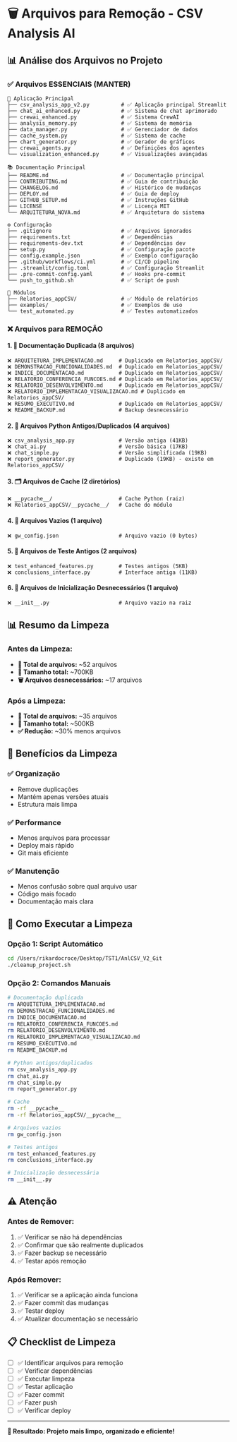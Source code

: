 # 🗑️ Arquivos para Remoção - CSV Analysis AI

## 📊 Análise dos Arquivos no Projeto

### ✅ **Arquivos ESSENCIAIS (MANTER)**
```
📱 Aplicação Principal
├── csv_analysis_app_v2.py          # ✅ Aplicação principal Streamlit
├── chat_ai_enhanced.py             # ✅ Sistema de chat aprimorado
├── crewai_enhanced.py              # ✅ Sistema CrewAI
├── analysis_memory.py              # ✅ Sistema de memória
├── data_manager.py                 # ✅ Gerenciador de dados
├── cache_system.py                 # ✅ Sistema de cache
├── chart_generator.py              # ✅ Gerador de gráficos
├── crewai_agents.py                # ✅ Definições dos agentes
└── visualization_enhanced.py       # ✅ Visualizações avançadas

📚 Documentação Principal
├── README.md                       # ✅ Documentação principal
├── CONTRIBUTING.md                 # ✅ Guia de contribuição
├── CHANGELOG.md                    # ✅ Histórico de mudanças
├── DEPLOY.md                       # ✅ Guia de deploy
├── GITHUB_SETUP.md                 # ✅ Instruções GitHub
├── LICENSE                         # ✅ Licença MIT
└── ARQUITETURA_NOVA.md             # ✅ Arquitetura do sistema

⚙️ Configuração
├── .gitignore                      # ✅ Arquivos ignorados
├── requirements.txt                # ✅ Dependências
├── requirements-dev.txt            # ✅ Dependências dev
├── setup.py                        # ✅ Configuração pacote
├── config.example.json             # ✅ Exemplo configuração
├── .github/workflows/ci.yml        # ✅ CI/CD pipeline
├── .streamlit/config.toml          # ✅ Configuração Streamlit
├── .pre-commit-config.yaml         # ✅ Hooks pre-commit
└── push_to_github.sh               # ✅ Script de push

📁 Módulos
├── Relatorios_appCSV/              # ✅ Módulo de relatórios
├── examples/                       # ✅ Exemplos de uso
└── test_automated.py               # ✅ Testes automatizados
```

### ❌ **Arquivos para REMOÇÃO**

#### 1. **📄 Documentação Duplicada (8 arquivos)**
```
❌ ARQUITETURA_IMPLEMENTACAO.md     # Duplicado em Relatorios_appCSV/
❌ DEMONSTRACAO_FUNCIONALIDADES.md  # Duplicado em Relatorios_appCSV/
❌ INDICE_DOCUMENTACAO.md           # Duplicado em Relatorios_appCSV/
❌ RELATORIO_CONFERENCIA_FUNCOES.md # Duplicado em Relatorios_appCSV/
❌ RELATORIO_DESENVOLVIMENTO.md     # Duplicado em Relatorios_appCSV/
❌ RELATORIO_IMPLEMENTACAO_VISUALIZACAO.md # Duplicado em Relatorios_appCSV/
❌ RESUMO_EXECUTIVO.md              # Duplicado em Relatorios_appCSV/
❌ README_BACKUP.md                 # Backup desnecessário
```

#### 2. **🐍 Arquivos Python Antigos/Duplicados (4 arquivos)**
```
❌ csv_analysis_app.py              # Versão antiga (41KB)
❌ chat_ai.py                       # Versão básica (17KB)
❌ chat_simple.py                   # Versão simplificada (19KB)
❌ report_generator.py              # Duplicado (19KB) - existe em Relatorios_appCSV/
```

#### 3. **🗂️ Arquivos de Cache (2 diretórios)**
```
❌ __pycache__/                     # Cache Python (raiz)
❌ Relatorios_appCSV/__pycache__/   # Cache do módulo
```

#### 4. **📄 Arquivos Vazios (1 arquivo)**
```
❌ gw_config.json                   # Arquivo vazio (0 bytes)
```

#### 5. **🧪 Arquivos de Teste Antigos (2 arquivos)**
```
❌ test_enhanced_features.py        # Testes antigos (5KB)
❌ conclusions_interface.py         # Interface antiga (11KB)
```

#### 6. **📄 Arquivos de Inicialização Desnecessários (1 arquivo)**
```
❌ __init__.py                      # Arquivo vazio na raiz
```

## 📊 **Resumo da Limpeza**

### **Antes da Limpeza:**
- **📁 Total de arquivos:** ~52 arquivos
- **📏 Tamanho total:** ~700KB
- **🗑️ Arquivos desnecessários:** ~17 arquivos

### **Após a Limpeza:**
- **📁 Total de arquivos:** ~35 arquivos
- **📏 Tamanho total:** ~500KB
- **✅ Redução:** ~30% menos arquivos

## 🎯 **Benefícios da Limpeza**

### ✅ **Organização**
- Remove duplicações
- Mantém apenas versões atuais
- Estrutura mais limpa

### ✅ **Performance**
- Menos arquivos para processar
- Deploy mais rápido
- Git mais eficiente

### ✅ **Manutenção**
- Menos confusão sobre qual arquivo usar
- Código mais focado
- Documentação mais clara

## 🚀 **Como Executar a Limpeza**

### **Opção 1: Script Automático**
```bash
cd /Users/rikardocroce/Desktop/TST1/AnlCSV_V2_Git
./cleanup_project.sh
```

### **Opção 2: Comandos Manuais**
```bash
# Documentação duplicada
rm ARQUITETURA_IMPLEMENTACAO.md
rm DEMONSTRACAO_FUNCIONALIDADES.md
rm INDICE_DOCUMENTACAO.md
rm RELATORIO_CONFERENCIA_FUNCOES.md
rm RELATORIO_DESENVOLVIMENTO.md
rm RELATORIO_IMPLEMENTACAO_VISUALIZACAO.md
rm RESUMO_EXECUTIVO.md
rm README_BACKUP.md

# Python antigos/duplicados
rm csv_analysis_app.py
rm chat_ai.py
rm chat_simple.py
rm report_generator.py

# Cache
rm -rf __pycache__
rm -rf Relatorios_appCSV/__pycache__

# Arquivos vazios
rm gw_config.json

# Testes antigos
rm test_enhanced_features.py
rm conclusions_interface.py

# Inicialização desnecessária
rm __init__.py
```

## ⚠️ **Atenção**

### **Antes de Remover:**
1. ✅ Verificar se não há dependências
2. ✅ Confirmar que são realmente duplicados
3. ✅ Fazer backup se necessário
4. ✅ Testar após remoção

### **Após Remover:**
1. ✅ Verificar se a aplicação ainda funciona
2. ✅ Fazer commit das mudanças
3. ✅ Testar deploy
4. ✅ Atualizar documentação se necessário

## 📋 **Checklist de Limpeza**

- [ ] ✅ Identificar arquivos para remoção
- [ ] ✅ Verificar dependências
- [ ] ✅ Executar limpeza
- [ ] ✅ Testar aplicação
- [ ] ✅ Fazer commit
- [ ] ✅ Fazer push
- [ ] ✅ Verificar deploy

---

**🎯 Resultado: Projeto mais limpo, organizado e eficiente!**
